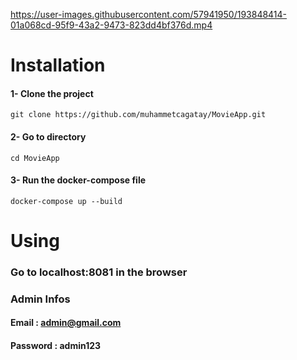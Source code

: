 


https://user-images.githubusercontent.com/57941950/193848414-01a068cd-95f9-43a2-9473-823dd4bf376d.mp4


# Installation
#### 1- Clone the project
```
git clone https://github.com/muhammetcagatay/MovieApp.git
```

#### 2- Go to directory
```
cd MovieApp
```

#### 3- Run the docker-compose file
```
docker-compose up --build
```

# Using

### Go to localhost:8081 in the browser

### Admin Infos
#### Email : admin@gmail.com
#### Password : admin123
